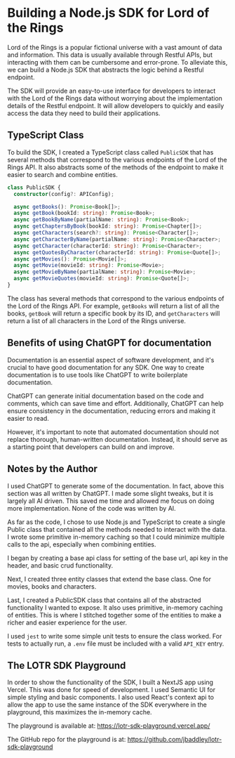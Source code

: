 # Building a Node.js SDK for Lord of the Rings

Lord of the Rings is a popular fictional universe with a vast amount of data and information. This data is usually available through Restful APIs, but interacting with them can be cumbersome and error-prone. To alleviate this, we can build a Node.js SDK that abstracts the logic behind a Restful endpoint.

The SDK will provide an easy-to-use interface for developers to interact with the Lord of the Rings data without worrying about the implementation details of the Restful endpoint. It will allow developers to quickly and easily access the data they need to build their applications.

## TypeScript Class

To build the SDK, I created a TypeScript class called `PublicSDK` that has several methods that correspond to the various endpoints of the Lord of the Rings API. It also abstracts some of the methods of the endpoint to make it easier to search and combine entities.

```typescript
class PublicSDK {
  constructor(config?: APIConfig);

  async getBooks(): Promise<Book[]>;
  async getBook(bookId: string): Promise<Book>;
  async getBookByName(partialName: string): Promise<Book>;
  async getChaptersByBook(bookId: string): Promise<Chapter[]>;
  async getCharacters(search?: string): Promise<Character[]>;
  async getCharacterByName(partialName: string): Promise<Character>;
  async getCharacter(characterId: string): Promise<Character>;
  async getQuotesByCharacter(characterId: string): Promise<Quote[]>;
  async getMovies(): Promise<Movie[]>;
  async getMovie(movieId: string): Promise<Movie>;
  async getMovieByName(partialName: string): Promise<Movie>;
  async getMovieQuotes(movieId: string): Promise<Quote[]>;
}
```

The class has several methods that correspond to the various endpoints of the Lord of the Rings API. For example, `getBooks` will return a list of all the books, `getBook` will return a specific book by its ID, and `getCharacters` will return a list of all characters in the Lord of the Rings universe.

## Benefits of using ChatGPT for documentation

Documentation is an essential aspect of software development, and it's crucial to have good documentation for any SDK. One way to create documentation is to use tools like ChatGPT to write boilerplate documentation.

ChatGPT can generate initial documentation based on the code and comments, which can save time and effort. Additionally, ChatGPT can help ensure consistency in the documentation, reducing errors and making it easier to read.

However, it's important to note that automated documentation should not replace thorough, human-written documentation. Instead, it should serve as a starting point that developers can build on and improve.

## Notes by the Author

I used ChatGPT to generate some of the documentation. In fact, above this section was all written by ChatGPT. I made some slight tweaks, but it is largely all AI driven. This saved me time and allowed me focus on doing more implementation. None of the code was written by AI.

As far as the code, I chose to use Node.js and TypeScript to create a single Public class that contained all the methods needed to interact with the data. I wrote some primitive in-memory caching so that I could minimize multiple calls to the api, especially when combining entities.

I began by creating a base api class for setting of the base url, api key in the header, and basic crud functionality.

Next, I created three entity classes that extend the base class. One for movies, books and characters.

Last, I created a PublicSDK class that contains all of the abstracted functionality I wanted to expose. It also uses primitive, in-memory caching of entities. This is where I stitched together some of the entities to make a richer and easier experience for the user.

I used `jest` to write some simple unit tests to ensure the class worked. For tests to actually run, a `.env` file must be included with a valid `API_KEY` entry.

## The LOTR SDK Playground

In order to show the functionality of the SDK, I built a NextJS app using Vercel. This was done for speed of development. I used Semantic UI for simple styling and basic components. I also used React's context api to allow the app to use the same instance of the SDK everywhere in the playground, this maximizes the in-memory cache.

The playground is available at: https://lotr-sdk-playground.vercel.app/

The GitHub repo for the playground is at: https://github.com/jbaddley/lotr-sdk-playground
